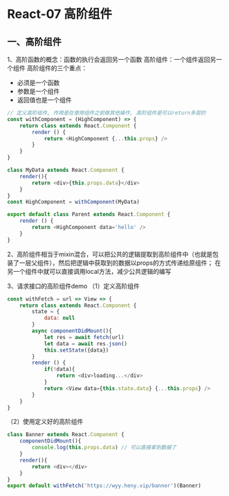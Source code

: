 # React-07 高阶组件
## 一、高阶组件
1、高阶函数的概念：函数的执行会返回另一个函数
高阶组件：一个组件返回另一个组件
高阶组件的三个重点：
* 必须是一个函数
* 参数是一个组件
* 返回值也是一个组件


```js
// 定义高阶组件, 作用是在使用组件之前做其他操作, 高阶组件是可以return多层的
const withComponent = (HighComponent) => {
    return class extends React.Component {
        render () {
            return <HighComponent {...this.props} />
        }
    }
}

class MyData extends React.Component {
    render(){
        return <div>{this.props.data}</div>
    }
}
const HighComponent = withComponent(MyData)

export default class Parent extends React.Component {
    render () {
        return <HighComponent data='hello' />
    }
}
```
2、高阶组件相当于mixin混合，可以把公共的逻辑提取到高阶组件中（也就是包装了一层父组件），然后把逻辑中获取到的数据以props的方式传递给原组件；
在另一个组件中就可以直接调用local方法，减少公共逻辑的编写

3、请求接口的高阶组件demo
（1）定义高阶组件
```js
const withFetch = url => View => {
    return class extends React.Component {
        state = {
            data: null
        }
        async componentDidMount(){
            let res = await fetch(url)
            let data = await res.json()
            this.setState({data})
        }
        render () {
            if(!data){
                return <div>loading...</div>
            }
            return <View data={this.state.data} {...this.props} />
        }
    }
}
```
（2）使用定义好的高阶组件
```js
class Banner extends React.Component {
    componentDidMount(){
        console.log(this.props.data) // 可以直接拿到数据了
    }
    render(){
        return <div></div>
    }
}
export default withFetch('https://wyy.heny.vip/banner')(Banner)
```